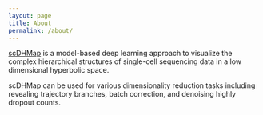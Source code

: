 ```yaml
---
layout: page
title: About
permalink: /about/
---
```


[scDHMap](https://github.com/ttgump/scDHMap) is a model-based deep learning approach to visualize the complex hierarchical structures of single-cell sequencing data in a low dimensional hyperbolic space. 

scDHMap can be used for various dimensionality reduction tasks including revealing trajectory branches, batch correction, and denoising highly dropout counts.

[jekyll-organization]: https://github.com/jekyll
